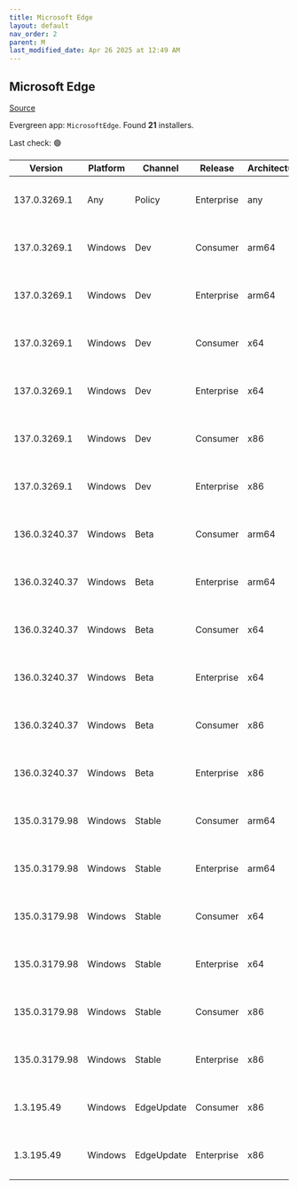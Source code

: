 ```yaml
---
title: Microsoft Edge
layout: default
nav_order: 2
parent: M
last_modified_date: Apr 26 2025 at 12:49 AM
---
```


## Microsoft Edge

[Source](https://www.microsoft.com/edge)

Evergreen app: `MicrosoftEdge`. Found **21** installers.

Last check: 🟢

| Version       | Platform | Channel    | Release    | Architecture | Hash                                                             | URI                                                                                                                                                                                                                                                                                                                      |
| ------------- | -------- | ---------- | ---------- | ------------ | ---------------------------------------------------------------- | ------------------------------------------------------------------------------------------------------------------------------------------------------------------------------------------------------------------------------------------------------------------------------------------------------------------------ |
| 137.0.3269.1  | Any      | Policy     | Enterprise | any          | DE8C956FACEE85E553C010C7E3FC5C0ACB4756B9D9520A30CFED513C3AC7D424 | [https://msedge.sf.dl.delivery.mp.microsoft.com/filestreamingservice/files/68f3ac0f-a473-489e-9974-9c459da14b1e/MicrosoftEdgePolicyTemplates.cab](https://msedge.sf.dl.delivery.mp.microsoft.com/filestreamingservice/files/68f3ac0f-a473-489e-9974-9c459da14b1e/MicrosoftEdgePolicyTemplates.cab)                       |
| 137.0.3269.1  | Windows  | Dev        | Consumer   | arm64        | 71B3F070508C89764138C0C851C355C1A9E28966C09027189F15CF27B0D62571 | [https://msedge.sf.dl.delivery.mp.microsoft.com/filestreamingservice/files/ce6b9b62-86ed-4d51-b5bc-c7bb16c5b952/MicrosoftEdgeDevEnterpriseARM64.msi](https://msedge.sf.dl.delivery.mp.microsoft.com/filestreamingservice/files/ce6b9b62-86ed-4d51-b5bc-c7bb16c5b952/MicrosoftEdgeDevEnterpriseARM64.msi)                 |
| 137.0.3269.1  | Windows  | Dev        | Enterprise | arm64        | 71B3F070508C89764138C0C851C355C1A9E28966C09027189F15CF27B0D62571 | [https://msedge.sf.dl.delivery.mp.microsoft.com/filestreamingservice/files/ce6b9b62-86ed-4d51-b5bc-c7bb16c5b952/MicrosoftEdgeDevEnterpriseARM64.msi](https://msedge.sf.dl.delivery.mp.microsoft.com/filestreamingservice/files/ce6b9b62-86ed-4d51-b5bc-c7bb16c5b952/MicrosoftEdgeDevEnterpriseARM64.msi)                 |
| 137.0.3269.1  | Windows  | Dev        | Consumer   | x64          | 71471C41C8B101497E90C1CC178732A8AD0F04274177DE0FACEAB297FE0A9291 | [https://msedge.sf.dl.delivery.mp.microsoft.com/filestreamingservice/files/b6616b4e-c7ec-40c7-9962-ecaaeccc53c1/MicrosoftEdgeDevEnterpriseX64.msi](https://msedge.sf.dl.delivery.mp.microsoft.com/filestreamingservice/files/b6616b4e-c7ec-40c7-9962-ecaaeccc53c1/MicrosoftEdgeDevEnterpriseX64.msi)                     |
| 137.0.3269.1  | Windows  | Dev        | Enterprise | x64          | 71471C41C8B101497E90C1CC178732A8AD0F04274177DE0FACEAB297FE0A9291 | [https://msedge.sf.dl.delivery.mp.microsoft.com/filestreamingservice/files/b6616b4e-c7ec-40c7-9962-ecaaeccc53c1/MicrosoftEdgeDevEnterpriseX64.msi](https://msedge.sf.dl.delivery.mp.microsoft.com/filestreamingservice/files/b6616b4e-c7ec-40c7-9962-ecaaeccc53c1/MicrosoftEdgeDevEnterpriseX64.msi)                     |
| 137.0.3269.1  | Windows  | Dev        | Consumer   | x86          | E99183B9D950518DB786000AEEE010E435EEDAE02975B7AD68BA158A6959E06E | [https://msedge.sf.dl.delivery.mp.microsoft.com/filestreamingservice/files/50ff6cff-e347-44f9-a90e-99036ffb3ea5/MicrosoftEdgeDevEnterpriseX86.msi](https://msedge.sf.dl.delivery.mp.microsoft.com/filestreamingservice/files/50ff6cff-e347-44f9-a90e-99036ffb3ea5/MicrosoftEdgeDevEnterpriseX86.msi)                     |
| 137.0.3269.1  | Windows  | Dev        | Enterprise | x86          | E99183B9D950518DB786000AEEE010E435EEDAE02975B7AD68BA158A6959E06E | [https://msedge.sf.dl.delivery.mp.microsoft.com/filestreamingservice/files/50ff6cff-e347-44f9-a90e-99036ffb3ea5/MicrosoftEdgeDevEnterpriseX86.msi](https://msedge.sf.dl.delivery.mp.microsoft.com/filestreamingservice/files/50ff6cff-e347-44f9-a90e-99036ffb3ea5/MicrosoftEdgeDevEnterpriseX86.msi)                     |
| 136.0.3240.37 | Windows  | Beta       | Consumer   | arm64        | E0DF804BBE554E7A9FB21D6E91B6DC1108330637D53FB7382AA2746FC9C6D986 | [https://msedge.sf.dl.delivery.mp.microsoft.com/filestreamingservice/files/09c7f5cc-4f81-405b-86b1-4fa702cd19a4/MicrosoftEdgeBetaEnterpriseARM64.msi](https://msedge.sf.dl.delivery.mp.microsoft.com/filestreamingservice/files/09c7f5cc-4f81-405b-86b1-4fa702cd19a4/MicrosoftEdgeBetaEnterpriseARM64.msi)               |
| 136.0.3240.37 | Windows  | Beta       | Enterprise | arm64        | E0DF804BBE554E7A9FB21D6E91B6DC1108330637D53FB7382AA2746FC9C6D986 | [https://msedge.sf.dl.delivery.mp.microsoft.com/filestreamingservice/files/09c7f5cc-4f81-405b-86b1-4fa702cd19a4/MicrosoftEdgeBetaEnterpriseARM64.msi](https://msedge.sf.dl.delivery.mp.microsoft.com/filestreamingservice/files/09c7f5cc-4f81-405b-86b1-4fa702cd19a4/MicrosoftEdgeBetaEnterpriseARM64.msi)               |
| 136.0.3240.37 | Windows  | Beta       | Consumer   | x64          | 4F4D6525DC5240A8596BD01A1F7CF02A383CC5CEFC476D11C190CF5C8F33C199 | [https://msedge.sf.dl.delivery.mp.microsoft.com/filestreamingservice/files/95a3b34b-5559-4fb1-bb2c-0008deed753a/MicrosoftEdgeBetaEnterpriseX64.msi](https://msedge.sf.dl.delivery.mp.microsoft.com/filestreamingservice/files/95a3b34b-5559-4fb1-bb2c-0008deed753a/MicrosoftEdgeBetaEnterpriseX64.msi)                   |
| 136.0.3240.37 | Windows  | Beta       | Enterprise | x64          | 4F4D6525DC5240A8596BD01A1F7CF02A383CC5CEFC476D11C190CF5C8F33C199 | [https://msedge.sf.dl.delivery.mp.microsoft.com/filestreamingservice/files/95a3b34b-5559-4fb1-bb2c-0008deed753a/MicrosoftEdgeBetaEnterpriseX64.msi](https://msedge.sf.dl.delivery.mp.microsoft.com/filestreamingservice/files/95a3b34b-5559-4fb1-bb2c-0008deed753a/MicrosoftEdgeBetaEnterpriseX64.msi)                   |
| 136.0.3240.37 | Windows  | Beta       | Consumer   | x86          | 2A0EE485D717B6F43F305A903F34676CD41C579536056C6B4E829349BBC1E72E | [https://msedge.sf.dl.delivery.mp.microsoft.com/filestreamingservice/files/194a52e9-e63d-4f48-a922-bd339ff6f93b/MicrosoftEdgeBetaEnterpriseX86.msi](https://msedge.sf.dl.delivery.mp.microsoft.com/filestreamingservice/files/194a52e9-e63d-4f48-a922-bd339ff6f93b/MicrosoftEdgeBetaEnterpriseX86.msi)                   |
| 136.0.3240.37 | Windows  | Beta       | Enterprise | x86          | 2A0EE485D717B6F43F305A903F34676CD41C579536056C6B4E829349BBC1E72E | [https://msedge.sf.dl.delivery.mp.microsoft.com/filestreamingservice/files/194a52e9-e63d-4f48-a922-bd339ff6f93b/MicrosoftEdgeBetaEnterpriseX86.msi](https://msedge.sf.dl.delivery.mp.microsoft.com/filestreamingservice/files/194a52e9-e63d-4f48-a922-bd339ff6f93b/MicrosoftEdgeBetaEnterpriseX86.msi)                   |
| 135.0.3179.98 | Windows  | Stable     | Consumer   | arm64        | 2E70D0994CD9761F40D468BCEC72E0211C1B7C4B2017194DF552E726B1B7C9BE | [https://msedge.sf.dl.delivery.mp.microsoft.com/filestreamingservice/files/a729791b-4704-4299-b7b8-7b45cd6f7f6b/MicrosoftEdgeEnterpriseARM64.msi](https://msedge.sf.dl.delivery.mp.microsoft.com/filestreamingservice/files/a729791b-4704-4299-b7b8-7b45cd6f7f6b/MicrosoftEdgeEnterpriseARM64.msi)                       |
| 135.0.3179.98 | Windows  | Stable     | Enterprise | arm64        | 2E70D0994CD9761F40D468BCEC72E0211C1B7C4B2017194DF552E726B1B7C9BE | [https://msedge.sf.dl.delivery.mp.microsoft.com/filestreamingservice/files/a729791b-4704-4299-b7b8-7b45cd6f7f6b/MicrosoftEdgeEnterpriseARM64.msi](https://msedge.sf.dl.delivery.mp.microsoft.com/filestreamingservice/files/a729791b-4704-4299-b7b8-7b45cd6f7f6b/MicrosoftEdgeEnterpriseARM64.msi)                       |
| 135.0.3179.98 | Windows  | Stable     | Consumer   | x64          | 14115FC1365374251AFA675AA0F091D7412F6EF9B69A01B37C38AD3D85BAFA22 | [https://msedge.sf.dl.delivery.mp.microsoft.com/filestreamingservice/files/96cf258b-7c25-46ae-b1fb-3516c892f718/MicrosoftEdgeEnterpriseX64.msi](https://msedge.sf.dl.delivery.mp.microsoft.com/filestreamingservice/files/96cf258b-7c25-46ae-b1fb-3516c892f718/MicrosoftEdgeEnterpriseX64.msi)                           |
| 135.0.3179.98 | Windows  | Stable     | Enterprise | x64          | 14115FC1365374251AFA675AA0F091D7412F6EF9B69A01B37C38AD3D85BAFA22 | [https://msedge.sf.dl.delivery.mp.microsoft.com/filestreamingservice/files/96cf258b-7c25-46ae-b1fb-3516c892f718/MicrosoftEdgeEnterpriseX64.msi](https://msedge.sf.dl.delivery.mp.microsoft.com/filestreamingservice/files/96cf258b-7c25-46ae-b1fb-3516c892f718/MicrosoftEdgeEnterpriseX64.msi)                           |
| 135.0.3179.98 | Windows  | Stable     | Consumer   | x86          | FD145D4CE10179FF73E44098CFFC281D3BD0BB2EB6FB42ED7E9F510B22405F47 | [https://msedge.sf.dl.delivery.mp.microsoft.com/filestreamingservice/files/82a01913-e6b3-4b1d-bba1-c3860070a3c1/MicrosoftEdgeEnterpriseX86.msi](https://msedge.sf.dl.delivery.mp.microsoft.com/filestreamingservice/files/82a01913-e6b3-4b1d-bba1-c3860070a3c1/MicrosoftEdgeEnterpriseX86.msi)                           |
| 135.0.3179.98 | Windows  | Stable     | Enterprise | x86          | FD145D4CE10179FF73E44098CFFC281D3BD0BB2EB6FB42ED7E9F510B22405F47 | [https://msedge.sf.dl.delivery.mp.microsoft.com/filestreamingservice/files/82a01913-e6b3-4b1d-bba1-c3860070a3c1/MicrosoftEdgeEnterpriseX86.msi](https://msedge.sf.dl.delivery.mp.microsoft.com/filestreamingservice/files/82a01913-e6b3-4b1d-bba1-c3860070a3c1/MicrosoftEdgeEnterpriseX86.msi)                           |
| 1.3.195.49    | Windows  | EdgeUpdate | Consumer   | x86          | 802D87D6188B5A3A0692A16F847C0D9983DA28AAD0E00328F4D4DD4AE9E158E8 | [https://msedge.sf.dl.delivery.mp.microsoft.com/filestreamingservice/files/22b7c0e1-1f86-4a87-a3c1-2ed474607df1/MicrosoftEdgeUpdateSetup_X86_1.3.195.49.exe](https://msedge.sf.dl.delivery.mp.microsoft.com/filestreamingservice/files/22b7c0e1-1f86-4a87-a3c1-2ed474607df1/MicrosoftEdgeUpdateSetup_X86_1.3.195.49.exe) |
| 1.3.195.49    | Windows  | EdgeUpdate | Enterprise | x86          | 802D87D6188B5A3A0692A16F847C0D9983DA28AAD0E00328F4D4DD4AE9E158E8 | [https://msedge.sf.dl.delivery.mp.microsoft.com/filestreamingservice/files/22b7c0e1-1f86-4a87-a3c1-2ed474607df1/MicrosoftEdgeUpdateSetup_X86_1.3.195.49.exe](https://msedge.sf.dl.delivery.mp.microsoft.com/filestreamingservice/files/22b7c0e1-1f86-4a87-a3c1-2ed474607df1/MicrosoftEdgeUpdateSetup_X86_1.3.195.49.exe) |
